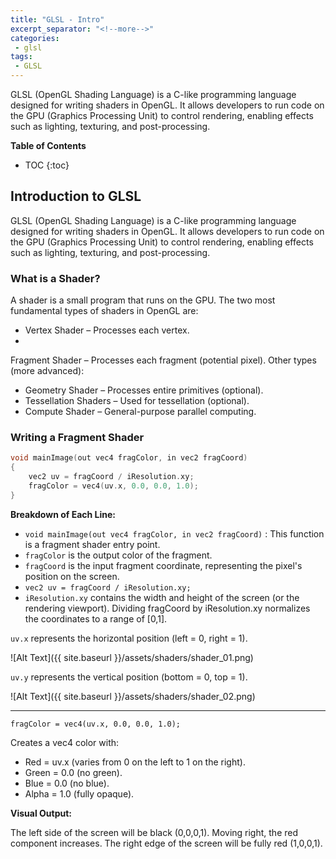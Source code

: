 ```yaml
---
title: "GLSL - Intro"
excerpt_separator: "<!--more-->"
categories:
 - glsl 
tags:
 - GLSL
---
```


GLSL (OpenGL Shading Language) is a C-like programming language designed for writing shaders in OpenGL. It allows developers to run code on the GPU (Graphics Processing Unit) to control rendering, enabling effects such as lighting, texturing, and post-processing.

<!--more-->
**Table of Contents**
* TOC
{:toc}

## Introduction to GLSL
GLSL (OpenGL Shading Language) is a C-like programming language designed for writing shaders in OpenGL. It allows developers to run code on the GPU (Graphics Processing Unit) to control rendering, enabling effects such as lighting, texturing, and post-processing.

### What is a Shader?
A shader is a small program that runs on the GPU. The two most fundamental types of shaders in OpenGL are:

* Vertex Shader – Processes each vertex.
* 
Fragment Shader – Processes each fragment (potential pixel).
Other types (more advanced):

* Geometry Shader – Processes entire primitives (optional).
* Tessellation Shaders – Used for tessellation (optional).
* Compute Shader – General-purpose parallel computing.


### Writing a Fragment Shader

```cpp
void mainImage(out vec4 fragColor, in vec2 fragCoord)
{
    vec2 uv = fragCoord / iResolution.xy;
    fragColor = vec4(uv.x, 0.0, 0.0, 1.0);
}
```

**Breakdown of Each Line:**

* `void mainImage(out vec4 fragColor, in vec2 fragCoord)` : This function is a fragment shader entry point.
* `fragColor` is the output color of the fragment.
* `fragCoord` is the input fragment coordinate, representing the pixel's position on the screen.
* `vec2 uv = fragCoord / iResolution.xy;`
* `iResolution.xy` contains the width and height of the screen (or the rendering viewport). Dividing fragCoord by iResolution.xy normalizes the coordinates to a range of [0,1].

`uv.x` represents the horizontal position (left = 0, right = 1).

![Alt Text]({{ site.baseurl }}/assets/shaders/shader_01.png)

`uv.y` represents the vertical position (bottom = 0, top = 1).

![Alt Text]({{ site.baseurl }}/assets/shaders/shader_02.png)

---

`fragColor = vec4(uv.x, 0.0, 0.0, 1.0);`

Creates a vec4 color with:

* Red = uv.x (varies from 0 on the left to 1 on the right).
* Green = 0.0 (no green).
* Blue = 0.0 (no blue).
* Alpha = 1.0 (fully opaque).

**Visual Output:**

The left side of the screen will be black (0,0,0,1).
Moving right, the red component increases.
The right edge of the screen will be fully red (1,0,0,1).